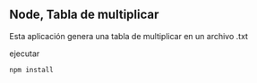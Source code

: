 

## Node, Tabla de multiplicar

Esta aplicación genera una tabla de multiplicar en un archivo
.txt

ejecutar 
```
npm install
```
